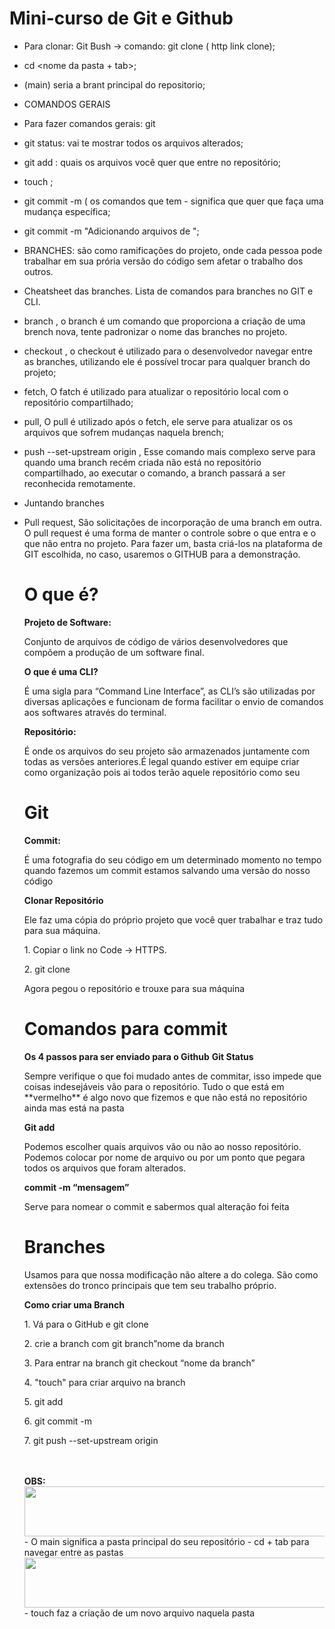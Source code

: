 # Mini-curso de Git e Github

- Para clonar: Git Bush -> comando: git clone ( http link clone);
- cd <nome da pasta + tab>;
- (main) seria a brant principal do repositorio;
  
- COMANDOS GERAIS
- Para fazer comandos gerais: git <comando>
- git status: vai te mostrar todos os arquivos alterados;
- git add <arquivo>: quais os arquivos você quer que entre no repositório;
- touch <nome do arquivo>;
- git commit -m ( os comandos que tem - significa que quer que faça uma mudança específica;
- git commit -m "Adicionando arquivos de ";

- BRANCHES: são como ramificações do projeto, onde cada pessoa pode trabalhar em sua prória versão do código sem afetar o trabalho dos outros.
- Cheatsheet das branches. Lista de comandos para branches no GIT e CLI.
- branch <nome da branch>, o branch é um comando que proporciona a criação de uma brench nova, tente padronizar o nome das branches no projeto.
- checkout <nome da branch>, o checkout é utilizado para o desenvolvedor navegar entre as branches, utilizando ele é possível trocar para qualquer branch do projeto;
- fetch, O fatch é utilizado para atualizar o repositório local com o repositório compartilhado;
- pull, O pull é utilizado após o fetch, ele serve para atualizar os os arquivos que sofrem mudanças naquela brench;
- push --set-upstream origin <nome da branch>, Esse comando mais complexo serve para quando uma branch recém criada não está no repositório compartilhado, ao executar o comando, a branch passará a ser reconhecida remotamente.
- Juntando branches
- Pull request, São solicitações de incorporação de uma branch em outra. O pull request é uma forma de manter o controle sobre o que entra e o que não entra no projeto. Para fazer um, basta criá-los na plataforma de GIT escolhida, no caso, usaremos o GITHUB para a demonstração.

  <h1> O que é? </h1>
  <strong> Projeto de Software: </strong>
  <p> Conjunto de arquivos de código de vários desenvolvedores que compõem a produção de um software final. </p>
  <strong>O que é uma CLI?</strong>
  <p> É uma sigla para “Command Line Interface”, as CLI’s são utilizadas por diversas aplicações e funcionam de forma facilitar o envio de comandos aos softwares através do terminal. </p>
  <strong>Repositório:</strong>
  <p> É onde os arquivos do seu projeto são armazenados juntamente com todas as versões anteriores.É legal quando estiver em equipe criar como organização pois ai todos terão aquele repositório como seu </p>
  
  <h1> Git </h1>
  <strong> Commit:</strong>
  <p> É uma fotografia do seu código em um determinado momento no tempo quando fazemos um commit estamos salvando uma versão do nosso código </p>
  <p><strong>Clonar Repositório</strong></p>
  <p> Ele faz uma cópia do próprio projeto que você quer trabalhar e traz tudo para sua máquina. </p>
  <p> 1. Copiar o link no Code -> HTTPS.</p>
  <p> 2. git clone <url> </p>
  <p> Agora pegou o repositório e trouxe para sua máquina </p>
  
  <h1> Comandos para commit </h1>
  <strong> Os 4 passos para ser enviado para o Github</strong> 
  <strong> Git Status </strong>
  <p> Sempre verifique o que foi mudado antes de commitar, isso impede que coisas indesejáveis vão para o repositório. Tudo o que está em **vermelho** é algo novo que fizemos e que não está no repositório ainda mas está na pasta</p>
  <strong> Git add </strong>
  <p> Podemos escolher quais arquivos vão ou não ao nosso repositório. Podemos colocar por nome de arquivo ou por um ponto   que pegara todos os arquivos que foram alterados.</p>
  <strong> commit -m “mensagem” </strong>
  <p> Serve para nomear o commit e sabermos qual alteração foi feita </p>
  
  <h1> Branches </h1>
  <p> Usamos para que nossa modificação não altere a do colega. São como extensões do tronco principais que tem seu trabalho próprio. </p>
  <strong> Como criar uma Branch  </strong>
  <p>1. Vá para o GitHub  e git clone </p>
  <p>2. crie a branch com git branch”nome da branch </p>
  <p>3. Para entrar na branch git checkout “nome da branch” </p>
  <p>4. "touch" para criar arquivo na branch </p>
  <p>5. git add </p>
  <p>6. git commit -m</p>
  <p>7. git push --set-upstream origin </p>
  <br>
  <br>
  <strong> OBS: </strong>
  <br>
  <img align="left"  height="80" width="600" src="https://dune-soprano-18f.notion.site/image/https%3A%2F%2Fs3-us-west-2.amazonaws.com%2Fsecure.notion-static.com%2F7f5de5cc-df04-480d-8e30-85834f37e3d0%2FUntitled.png?id=1e88ae50-a555-4084-ba17-748505801502&table=block&spaceId=d742f9fe-0c3e-4980-888f-b424ff5cf418&width=820&userId=&cache=v2">
  - O main significa a pasta principal do seu repositório
  - cd + tab para navegar entre as pastas
  <br>
  <img align="left" height="80" width="600" src="https://dune-soprano-18f.notion.site/image/https%3A%2F%2Fs3-us-west-2.amazonaws.com%2Fsecure.notion-static.com%2Feb6236e9-9f48-4b5b-afe4-9e027aa31026%2FUntitled.png?id=34ea8a2c-a113-4d3d-be6e-bb868e2f7afd&table=block&spaceId=d742f9fe-0c3e-4980-888f-b424ff5cf418&width=820&userId=&cache=v2">
  - touch faz a criação de um novo arquivo naquela pasta
  
  
   
  

